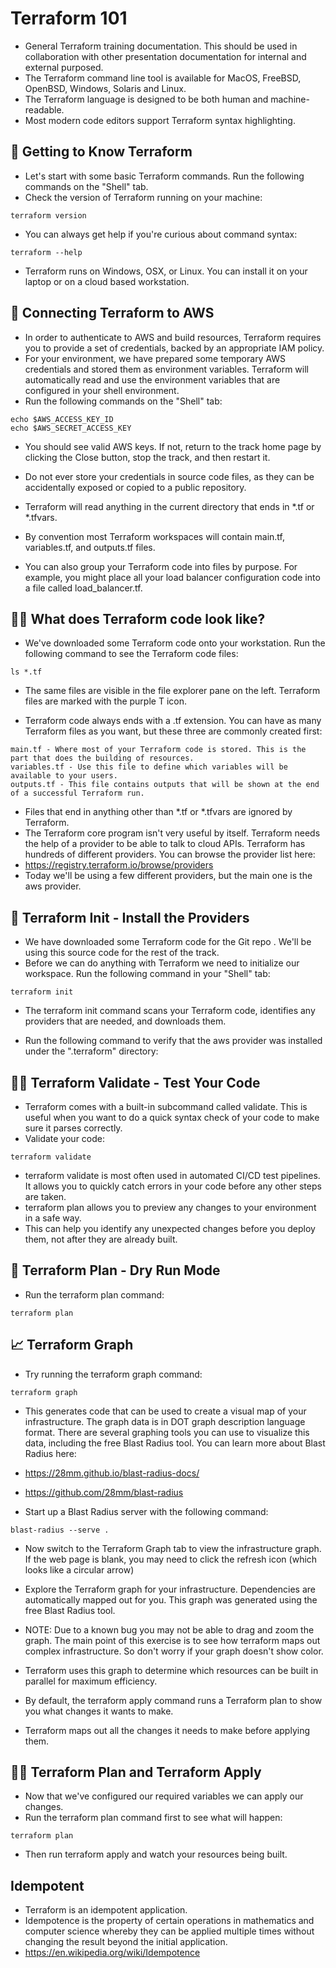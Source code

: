 # Terraform 101

* General Terraform training documentation. This should be used in collaboration with other presentation documentation for internal and external purposed.
* The Terraform command line tool is available for MacOS, FreeBSD, OpenBSD, Windows, Solaris and Linux.
* The Terraform language is designed to be both human and machine-readable.
* Most modern code editors support Terraform syntax highlighting.


## 👋 Getting to Know Terraform
* Let's start with some basic Terraform commands. Run the following commands on the "Shell" tab.
* Check the version of Terraform running on your machine:

```
terraform version
```

* You can always get help if you're curious about command syntax:

```
terraform --help
```

* Terraform runs on Windows, OSX, or Linux. You can install it on your laptop or on a cloud based workstation.


## 🔐 Connecting Terraform to AWS
* In order to authenticate to AWS and build resources, Terraform requires you to provide a set of credentials, backed by an appropriate IAM policy.
* For your environment, we have prepared some temporary AWS credentials and stored them as environment variables. Terraform will automatically read and use the environment variables that are configured in your shell environment.
* Run the following commands on the "Shell" tab:

```
echo $AWS_ACCESS_KEY_ID
echo $AWS_SECRET_ACCESS_KEY
```
* You should see valid AWS keys. If not, return to the track home page by clicking the Close button, stop the track, and then restart it.
* Do not ever store your credentials in source code files, as they can be accidentally exposed or copied to a public repository.
* Terraform will read anything in the current directory that ends in *.tf or *.tfvars.
* By convention most Terraform workspaces will contain main.tf, variables.tf, and outputs.tf files.

* You can also group your Terraform code into files by purpose. For example, you might place all your load balancer configuration code into a file called load_balancer.tf.


## 👨‍💻 What does Terraform code look like?
* We've downloaded some Terraform code onto your workstation. Run the following command to see the Terraform code files:
```
ls *.tf
```
* The same files are visible in the file explorer pane on the left. Terraform files are marked with the purple T icon.

* Terraform code always ends with a .tf extension. You can have as many Terraform files as you want, but these three are commonly created first:

```
main.tf - Where most of your Terraform code is stored. This is the part that does the building of resources.
variables.tf - Use this file to define which variables will be available to your users.
outputs.tf - This file contains outputs that will be shown at the end of a successful Terraform run.
```

* Files that end in anything other than *.tf or *.tfvars are ignored by Terraform.
* The Terraform core program isn't very useful by itself. Terraform needs the help of a provider to be able to talk to cloud APIs. Terraform has hundreds of different providers. You can browse the provider list here:
* https://registry.terraform.io/browse/providers
* Today we'll be using a few different providers, but the main one is the aws provider.


## 🏡 Terraform Init - Install the Providers
* We have downloaded some Terraform code for the Git repo . We'll be using this source code for the rest of the track.
* Before we can do anything with Terraform we need to initialize our workspace. Run the following command in your "Shell" tab:
```
terraform init 
```
* The terraform init command scans your Terraform code, identifies any providers that are needed, and downloads them.

* Run the following command to verify that the aws provider was installed under the ".terraform" directory:


## 👩‍⚖️ Terraform Validate - Test Your Code
* Terraform comes with a built-in subcommand called validate. This is useful when you want to do a quick syntax check of your code to make sure it parses correctly.
* Validate your code:
```
terraform validate
```

* terraform validate is most often used in automated CI/CD test pipelines. It allows you to quickly catch errors in your code before any other steps are taken.
* terraform plan allows you to preview any changes to your environment in a safe way.
* This can help you identify any unexpected changes before you deploy them, not after they are already built.


## 🤔 Terraform Plan - Dry Run Mode
* Run the terraform plan command:

```
terraform plan 
```

## 📈 Terraform Graph
* Try running the terraform graph command:

```
terraform graph
```

* This generates code that can be used to create a visual map of your infrastructure. The graph data is in DOT graph description language format. There are several graphing tools you can use to visualize this data, including the free Blast Radius tool. You can learn more about Blast Radius here:
* https://28mm.github.io/blast-radius-docs/
* https://github.com/28mm/blast-radius

* Start up a Blast Radius server with the following command:
```
blast-radius --serve .
```

* Now switch to the Terraform Graph tab to view the infrastructure graph. If the web page is blank, you may need to click the refresh icon (which looks like a circular arrow)
* Explore the Terraform graph for your infrastructure. Dependencies are automatically mapped out for you. This graph was generated using the free Blast Radius tool.

* NOTE: Due to a known bug you may not be able to drag and zoom the graph. The main point of this exercise is to see how terraform maps out complex infrastructure. So don't worry if your graph doesn't show color.
* Terraform uses this graph to determine which resources can be built in parallel for maximum efficiency.
* By default, the terraform apply command runs a Terraform plan to show you what changes it wants to make.
* Terraform maps out all the changes it needs to make before applying them.


## 👨‍💻 Terraform Plan and Terraform Apply
* Now that we've configured our required variables we can apply our changes.
* Run the terraform plan command first to see what will happen:

```
terraform plan
```

* Then run terraform apply and watch your resources being built.


## Idempotent
* Terraform is an idempotent application.
* Idempotence is the property of certain operations in mathematics and computer science whereby they can be applied multiple times without changing the result beyond the initial application.
* https://en.wikipedia.org/wiki/Idempotence

